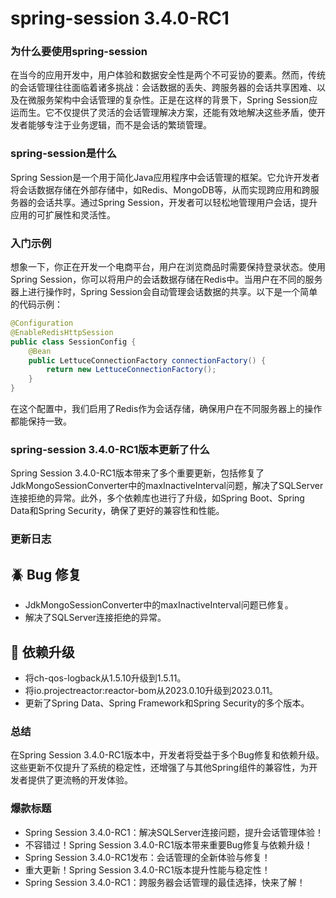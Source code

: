 # spring-session 3.4.0-RC1
### 为什么要使用spring-session

在当今的应用开发中，用户体验和数据安全性是两个不可妥协的要素。然而，传统的会话管理往往面临着诸多挑战：会话数据的丢失、跨服务器的会话共享困难、以及在微服务架构中会话管理的复杂性。正是在这样的背景下，Spring Session应运而生。它不仅提供了灵活的会话管理解决方案，还能有效地解决这些矛盾，使开发者能够专注于业务逻辑，而不是会话的繁琐管理。

### spring-session是什么

Spring Session是一个用于简化Java应用程序中会话管理的框架。它允许开发者将会话数据存储在外部存储中，如Redis、MongoDB等，从而实现跨应用和跨服务器的会话共享。通过Spring Session，开发者可以轻松地管理用户会话，提升应用的可扩展性和灵活性。

### 入门示例

想象一下，你正在开发一个电商平台，用户在浏览商品时需要保持登录状态。使用Spring Session，你可以将用户的会话数据存储在Redis中。当用户在不同的服务器上进行操作时，Spring Session会自动管理会话数据的共享。以下是一个简单的代码示例：

```java
@Configuration
@EnableRedisHttpSession
public class SessionConfig {
    @Bean
    public LettuceConnectionFactory connectionFactory() {
        return new LettuceConnectionFactory();
    }
}
```

在这个配置中，我们启用了Redis作为会话存储，确保用户在不同服务器上的操作都能保持一致。

### spring-session 3.4.0-RC1版本更新了什么

Spring Session 3.4.0-RC1版本带来了多个重要更新，包括修复了JdkMongoSessionConverter中的maxInactiveInterval问题，解决了SQLServer连接拒绝的异常。此外，多个依赖库也进行了升级，如Spring Boot、Spring Data和Spring Security，确保了更好的兼容性和性能。

### 更新日志

## 🪲 Bug 修复
- JdkMongoSessionConverter中的maxInactiveInterval问题已修复。
- 解决了SQLServer连接拒绝的异常。

## 🔨 依赖升级
- 将ch-qos-logback从1.5.10升级到1.5.11。
- 将io.projectreactor:reactor-bom从2023.0.10升级到2023.0.11。
- 更新了Spring Data、Spring Framework和Spring Security的多个版本。

### 总结

在Spring Session 3.4.0-RC1版本中，开发者将受益于多个Bug修复和依赖升级。这些更新不仅提升了系统的稳定性，还增强了与其他Spring组件的兼容性，为开发者提供了更流畅的开发体验。

### 爆款标题

- Spring Session 3.4.0-RC1：解决SQLServer连接问题，提升会话管理体验！
- 不容错过！Spring Session 3.4.0-RC1版本带来重要Bug修复与依赖升级！
- Spring Session 3.4.0-RC1发布：会话管理的全新体验与修复！
- 重大更新！Spring Session 3.4.0-RC1版本提升性能与稳定性！
- Spring Session 3.4.0-RC1：跨服务器会话管理的最佳选择，快来了解！